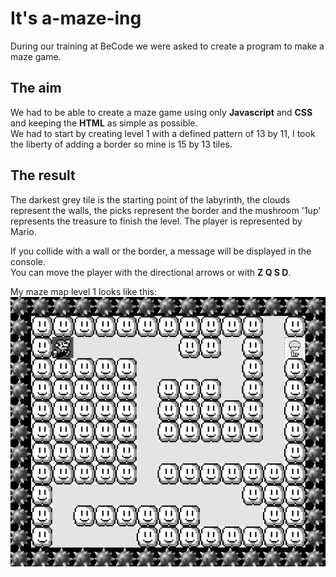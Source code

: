 # It's a-maze-ing

During our training at BeCode we were asked to create a program to make a maze game.  

## The aim
We had to be able to create a maze game using only **Javascript** and **CSS** and keeping the **HTML** as simple as possible.  
We had to start by creating level 1 with a defined pattern of 13 by 11, I took the liberty of adding a border so mine is 15 by 13 tiles.  

## The result
The darkest grey tile is the starting point of the labyrinth, the clouds represent the walls, the picks represent the border and the mushroom '1up' represents the treasure to finish the level. The player is represented by Mario.  

If you collide with a wall or the border, a message will be displayed in the console.  
You can move the player with the directional arrows or with **Z Q S D**.  

My maze map level 1 looks like this:  
![maze](img/level%201.png)  

